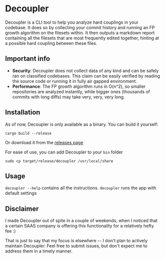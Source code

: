 # Decoupler

Decoupler is a CLI tool to help you analyze hard couplings in your codebase. It does so by collecting your commit history and running an FP growth algorithm on the filesets within.
It then outputs a markdown report containing all the filesets that are most frequently edited together, hinting at a possible hard coupling between these files. <br/>

## Important info 

* **Security**: Decoupler does not collect data of any kind and can be safely ran on classified codebases. This claim can be easily verified by reading the source code or running it in fully air gapped environment. <br/>
* **Performance**: The FP growth algorithm runs in O(n^2), so smaller repositories are analyzed instantly, while bigger ones (thousands of commits with long diffs) may take very, very, very long.

## Installation

As of now, Decoupler is only available as a binary. You can build it yourself: <br/>

``cargo build --release``

Or download it from the [releases page](https://github.com/oliver-dzedou/decoupler/releases)

For ease of use, you can add Decoupler to your ``bin`` folder

``sudo cp target/release/decoupler /usr/local/share`` 

## Usage

``decoupler --help`` contains all the instructions. ``decoupler`` runs the app with default settings 

## Disclaimer

I made Decoupler out of spite in a couple of weekends, when I noticed that a certain SAAS company is offering this functionality for a relatively hefty fee :)

That is just to say that my focus is elsewhere -- I don't plan to actively maintain Decoupler. Feel free to submit issues, but don't expect me to address them in a timely manner.
